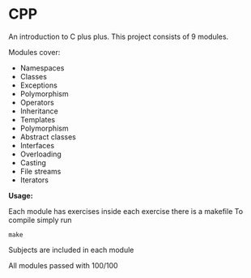 # CPP
An introduction to C plus plus. This project consists of 9 modules.

Modules cover:
- Namespaces
- Classes
- Exceptions
- Polymorphism 
- Operators
- Inheritance
- Templates
- Polymorphism
- Abstract classes
- Interfaces
- Overloading
- Casting
- File streams
- Iterators

**Usage:**

Each module has exercises inside each exercise there is a makefile
To compile simply run
```
make
```
Subjects are included in each module

All modules passed with 100/100
